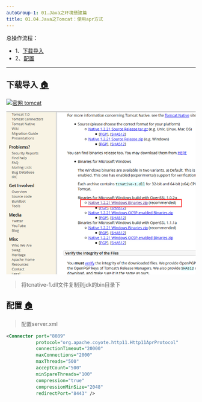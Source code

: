 ```yaml
---
autoGroup-1: 01.Java之环境搭建篇
title: 01.04.Java之Tomcat：使用apr方式
---
```


总操作流程：
- 1、[下载导入](#java-01)
- 2、[配置](#java-02)

****

## 下载导入 <a name="java-01" href="#" >:house:</a>

[![](https://img.shields.io/badge/官网-tomcat-red.svg "官网 tomcat")](http://tomcat.apache.org/download-native.cgi)

![](./image/01.04-1.png)

>将tcnative-1.dll文件复制到jdk的bin目录下

## 配置 <a name="java-02" href="#" >:house:</a>

>配置server.xml

```xml
<Connector port="8089"
           protocol="org.apache.coyote.http11.Http11AprProtocol"
           connectionTimeout="20000"
           maxConnections="2000"
           maxThreads="500"
           acceptCount="500"
           minSpareThreads="100"
           compression="true"
           compressionMinSize="2048"
           redirectPort="8443" />
```